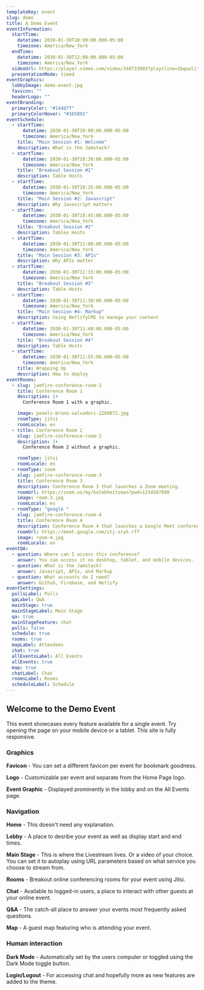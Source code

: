 ```yaml
---
templateKey: event
slug: demo
title: A Demo Event
eventInformation:
  startTime:
    datetime: 2030-01-30T10:00:00.000-05:00
    timezone: America/New_York
  endTime:
    datetime: 2030-01-30T12:00:00.000-05:00
    timezone: America/New_York
  videoUrl: https://player.vimeo.com/video/348733803?playsline=1&quality=1080p&autoplay=1&muted=0
  presentationMode: timed
eventGraphics:
  lobbyImage: demo-event.jpg
  favicon: ""
  headerLogo: ""
eventBranding:
  primaryColor: "#144d7f"
  primaryColorHover: "#165891"
eventSchedule:
  - startTime:
      datetime: 2030-01-30T10:00:00.000-05:00
      timezone: America/New_York
    title: "Main Session #1: Welcome"
    description: What is the Jamstack?
  - startTime:
      datetime: 2030-01-30T10:30:00.000-05:00
      timezone: America/New_York
    title: "Breakout Session #1"
    description: Table Hosts
  - startTime:
      datetime: 2030-01-30T10:35:00.000-05:00
      timezone: America/New_York
    title: "Main Session #2: Javascript"
    description: Why Javascript matters
  - startTime:
      datetime: 2030-01-30T10:45:00.000-05:00
      timezone: America/New_York
    title: "Breakout Session #2"
    description: Tables Hosts
  - startTime:
      datetime: 2030-01-30T11:00:00.000-05:00
      timezone: America/New_York
    title: "Main Session #3: APIs"
    description: Why APIs matter
  - startTime:
      datetime: 2030-01-30T11:15:00.000-05:00
      timezone: America/New_York
    title: "Breakout Session #3"
    description: Table Hosts
  - startTime:
      datetime: 2030-01-30T11:30:00.000-05:00
      timezone: America/New_York
    title: "Main Session #4: Markup"
    description: Using NetlifyCMS to manage your content
  - startTime:
      datetime: 2030-01-30T11:40:00.000-05:00
      timezone: America/New_York
    title: "Breakout Session #4"
    description: Table Hosts
  - startTime:
      datetime: 2030-01-30T11:55:00.000-05:00
      timezone: America/New_York
    title: Wrapping Up
    description: How to deploy
eventRooms:
  - slug: jamfire-conference-room-1
    title: Conference Room 1
    description: |+
      Conference Room 1 with a graphic.

    image: pexels-bruno-salvadori-2269872.jpg
    roomType: jitsi
    roomLocale: en
  - title: Conference Room 2
    slug: jamfire-conference-room-2
    description: |+
      Conference Room 2 without a graphic.

    roomType: jitsi
    roomLocale: en
  - roomType: zoom
    slug: jamfire-conference-room-3
    title: Conference Room 3
    description: Conference Room 3 that launches a Zoom meeting.
    roomUrl: https://zoom.us/my/kalebheitzman?pwd=1234567890
    image: room-3.jpg
    roomLocale: es
  - roomType: "google "
    slug: jamfire-conference-room-4
    title: Conference Room 4
    description: Conference Room 4 that launches a Google Meet conference.
    roomUrl: https://meet.google.com/stj-sryk-rff
    image: room-4.jpg
    roomLocale: en
eventQA:
  - question: Where can I access this conference?
    answer: You can access it on desktop, tablet, and mobile devices.
  - question: What is the Jamstack?
    answer: Javasript, APIs, and Markup
  - question: What accounts do I need?
    answer: Github, Firebase, and Netlify
eventSettings:
  pollsLabel: Polls
  qaLabel: Q&A
  mainStage: true
  mainStageLabel: Main Stage
  qa: true
  mainStageFeature: chat
  polls: false
  schedule: true
  rooms: true
  mapLabel: Attendees
  chat: true
  allEventsLabel: All Events
  allEvents: true
  map: true
  chatLabel: Chat
  roomsLabel: Rooms
  scheduleLabel: Schedule
---
```


## Welcome to the Demo Event

This event showcases every feature available for a single event. Try opening the page on your mobile device or a tablet. This site is fully responsive.

### Graphics

**Favicon** - You can set a different favicon per event for bookmark goodness.

**Logo** - Customizable per event and separate from the Home Page logo.

**Event Graphic** - Displayed prominently in the lobby and on the All Events page.

### Navigation

**Home** - This doesn't need any explanation.

**Lobby** - A place to desribe your event as well as display start and end times.

**Main Stage** - This is where the Livestream lives. Or a video of your choice. You can set it to autoplay using URL parameters based on what service you choose to stream from.

**Rooms** - Breakout online conferencing rooms for your event using Jitsi.

**Chat** - Available to logged-in users, a place to interact with other guests at your online event.

**Q&A** - The catch-all place to answer your events most frequently asked questions.

**Map** - A guest map featuring who is attending your event.

### Human interaction

**Dark Mode** - Automatically set by the users computer or toggled using the Dark Mode toggle button.

**Login/Logout** - For accessing chat and hopefully more as new features are added to the theme.
